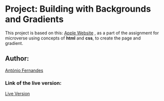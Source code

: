 # Project: Building with Backgrounds and Gradients
This project is based on this: [Apple Website](https://web.archive.org/web/20140301004610/http://www.apple.com/) , as a part of the assignment for microverse using concepts of **html** and **css**, to create the page and gradient.
## Author:
[António Fernandes](http://github.com/trox115)
### Link of the live version:
[Live Version](https://raw.githack.com/trox115/apple/development/index.html)


